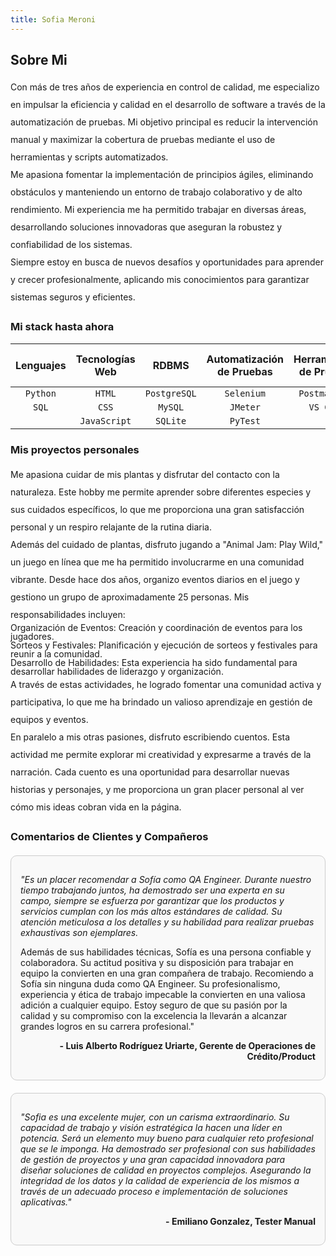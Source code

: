 ```yaml
---
title: Sofia Meroni
---
```

## Sobre Mi
<div style="line-height: 2.0;">
Con más de tres años de experiencia en control de calidad, me especializo en impulsar la eficiencia y calidad en el desarrollo de software a través de la automatización de pruebas. Mi objetivo principal es reducir la intervención manual y maximizar la cobertura de pruebas mediante el uso de herramientas y scripts automatizados.
</div>

<div style="line-height: 2.0;">
Me apasiona fomentar la implementación de principios ágiles, eliminando obstáculos y manteniendo un entorno de trabajo colaborativo y de alto rendimiento. Mi experiencia me ha permitido trabajar en diversas áreas, desarrollando soluciones innovadoras que aseguran la robustez y confiabilidad de los sistemas. 
</div>

<div style="line-height: 2.0;">
Siempre estoy en busca de nuevos desafíos y oportunidades para aprender y crecer profesionalmente, aplicando mis conocimientos para garantizar sistemas seguros y eficientes.
</div>


### Mi stack hasta ahora

| Lenguajes    | Tecnologías Web | RDBMS         | Automatización de Pruebas | Herramientas de Pruebas | Control de Versiones |
| :----------: |:---------------:|:-------------:| :-----------------------:| :---------------------:| :-------------------:| 
| `Python`     | `HTML`          | `PostgreSQL`  | `Selenium`               | `Postman API`          | `Git`                |
| `SQL`        | `CSS`           | `MySQL`       | `JMeter`                 | `VS Code`              |                      |
|              | `JavaScript`    | `SQLite`      | `PyTest`                 |                        |                      |



### Mis proyectos personales
<div style="line-height: 2.0;">
Me apasiona cuidar de mis plantas y disfrutar del contacto con la naturaleza. Este hobby me permite aprender sobre diferentes especies y sus cuidados específicos, lo que me proporciona una gran satisfacción personal y un respiro relajante de la rutina diaria.
</div>

<div style="line-height: 2.0;">
Además del cuidado de plantas, disfruto jugando a "Animal Jam: Play Wild," un juego en línea que me ha permitido involucrarme en una comunidad vibrante. Desde hace dos años, organizo eventos diarios en el juego y gestiono un grupo de aproximadamente 25 personas. Mis responsabilidades incluyen:
</div>

<div style="line-height: 1.0;">
Organización de Eventos: Creación y coordinación de eventos para los jugadores.
</div>

<div style="line-height: 1.0;">
Sorteos y Festivales: Planificación y ejecución de sorteos y festivales para reunir a la comunidad.
</div>

<div style="line-height: 1.0;">
Desarrollo de Habilidades: Esta experiencia ha sido fundamental para desarrollar habilidades de liderazgo y organización.
</div>

<div style="line-height: 2.0;">
A través de estas actividades, he logrado fomentar una comunidad activa y participativa, lo que me ha brindado un valioso aprendizaje en gestión de equipos y eventos.
</div>

<div style="line-height: 2.0;">
En paralelo a mis otras pasiones, disfruto escribiendo cuentos. Esta actividad me permite explorar mi creatividad y expresarme a través de la narración. Cada cuento es una oportunidad para desarrollar nuevas historias y personajes, y me proporciona un gran placer personal al ver cómo mis ideas cobran vida en la página.
</div>

### Comentarios de Clientes y Compañeros

<div style="display: flex; flex-direction: column; gap: 20px; margin-top: 20px;">
  <div style="border: 1px solid #ccc; padding: 15px; border-radius: 10px; background-color: #f9f9f9;">
    <p style="font-style: italic;">"Es un placer recomendar a Sofía como QA Engineer. Durante nuestro tiempo trabajando juntos, ha demostrado ser una experta en su campo, siempre se esfuerza por garantizar que los productos y servicios cumplan con los más altos estándares de calidad. Su atención meticulosa a los detalles y su habilidad para realizar pruebas exhaustivas son ejemplares.

Además de sus habilidades técnicas, Sofía es una persona confiable y colaboradora. Su actitud positiva y su disposición para trabajar en equipo la convierten en una gran compañera de trabajo. Recomiendo a Sofía sin ninguna duda como QA Engineer. Su profesionalismo, experiencia y ética de trabajo impecable la convierten en una valiosa adición a cualquier equipo. Estoy seguro de que su pasión por la calidad y su compromiso con la excelencia la llevarán a alcanzar grandes logros en su carrera profesional."</p>
    <p style="text-align: right; font-weight: bold; margin-top: 10px;">- Luis Alberto Rodríguez Uriarte, Gerente de Operaciones de Crédito/Product</p>
  </div>
  <div style="border: 1px solid #ccc; padding: 15px; border-radius: 10px; background-color: #f9f9f9;">
    <p style="font-style: italic;">"Sofia es una excelente mujer, con un carisma extraordinario. Su capacidad de trabajo y visión estratégica la hacen una líder en potencia. Será un elemento muy bueno para cualquier reto profesional que se le imponga. Ha demostrado ser profesional con sus habilidades de gestión de proyectos y una gran capacidad innovadora para diseñar soluciones de calidad en proyectos complejos. Asegurando la integridad de los datos y la calidad de experiencia de los mismos a través de un adecuado proceso e implementación de soluciones aplicativas."</p>
    <p style="text-align: right; font-weight: bold; margin-top: 10px;">- Emiliano Gonzalez, Tester Manual</p>
  </div>